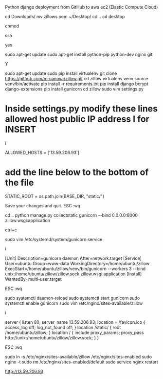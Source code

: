 Python django deployment from GitHub to aws ec2 (Elastic Compute Cloud)

cd Downloads/
mv zillows.pem ~/Desktop/
cd ..
cd desktop

chmod

ssh

yes

sudo apt-get update
sudo apt-get install python-pip python-dev nginx git

Y

sudo apt-get update
sudo pip install virtualenv
git clone https://github.com/mruanova/zillow.git
cd zillow
virtualenv venv
source venv/bin/activate
pip install -r requirements.txt
pip install django bcrypt django-extensions
pip install gunicorn
cd zillow
sudo vim settings.py


# Inside settings.py modify these lines allowed host public IP address I for INSERT

i


ALLOWED_HOSTS = ['13.59.206.93']

# add the line below to the bottom of the file

STATIC_ROOT = os.path.join(BASE_DIR, "static/")

Save your changes and quit. ESC :wq

cd .. 
python manage.py collectstatic
gunicorn --bind 0.0.0.0:8000 zillow.wsgi:application

ctrl+c

sudo vim /etc/systemd/system/gunicorn.service

i

[Unit]
Description=gunicorn daemon
After=network.target
[Service]
User=ubuntu
Group=www-data
WorkingDirectory=/home/ubuntu/zillow
ExecStart=/home/ubuntu/zillow/venv/bin/gunicorn --workers 3 --bind unix:/home/ubuntu/zillow/zillow.sock zillow.wsgi:application
[Install]
WantedBy=multi-user.target

ESC :wq

sudo systemctl daemon-reload
sudo systemctl start gunicorn
sudo systemctl enable gunicorn
sudo vim /etc/nginx/sites-available/zillow

i

server {
  listen 80;
  server_name 13.59.206.93;
  location = /favicon.ico { access_log off; log_not_found off; }
  location /static/ {
      root /home/ubuntu/zillow;
  }
  location / {
      include proxy_params;
      proxy_pass http://unix:/home/ubuntu/zillow/zillow.sock;
  }
}

ESC :wq

sudo ln -s /etc/nginx/sites-available/zillow /etc/nginx/sites-enabled
sudo nginx -t
sudo rm /etc/nginx/sites-enabled/default
sudo service nginx restart

http://13.59.206.93

